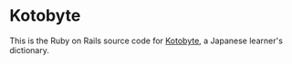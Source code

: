 # Kotobyte

This is the Ruby on Rails source code for 
[Kotobyte](http://kotobyte.com), a Japanese learner's dictionary.
